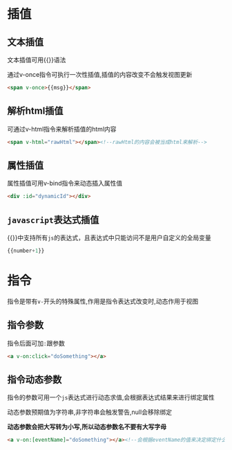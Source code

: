 # 插值

## 文本插值

文本插值可用{{}}语法

通过v-once指令可执行一次性插值,插值的内容改变不会触发视图更新

```html
<span v-once>{{msg}}</span>
```

## 解析html插值

可通过v-html指令来解析插值的html内容

```html
<span v-html="rawHtml"></span><!--rawHtml的内容会被当成html来解析-->
```

## 属性插值

属性插值可用v-bind指令来动态插入属性值

```html
<div :id="dynamicId"></div>
```

## `javascript`表达式插值

{{}}中支持所有`js`的表达式，且表达式中只能访问不是用户自定义的全局变量

```js
{{number+1}}
```

# 指令

指令是带有`v-`开头的特殊属性,作用是指令表达式改变时,动态作用于视图

## 指令参数

指令后面可加`:`跟参数

```html
<a v-on:click="doSomething"></a>
```

## 指令动态参数

指令的参数可用一个`js`表达式进行动态求值,会根据表达式结果来进行绑定属性

动态参数预期值为字符串,非字符串会触发警告,null会移除绑定

**动态参数会把大写转为小写,所以动态参数名不要有大写字母**

```html
<a v-on:[eventName]="doSomething"></a><!--会根据eventName的值来决定绑定什么事件-->
```

